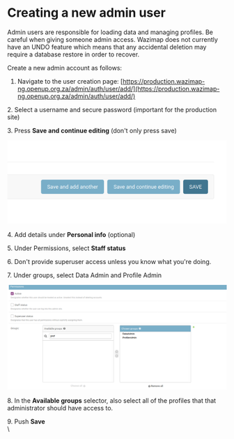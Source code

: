 # Creating a new admin user

Admin users are responsible for loading data and managing profiles. Be careful when giving someone admin access. Wazimap does not currently have an UNDO feature which means that any accidental deletion may require a database restore in order to recover.

Create a new admin account as follows:

1. Navigate to the user creation page: [https://production.wazimap-ng.openup.org.za/admin/auth/user/add/](https://production.wazimap-ng.openup.org.za/admin/auth/user/add/)

2\. Select a username and secure password (important for the production site)

3\. Press **Save and continue editing** (don't only press save)

![](../.gitbook/assets/screenshot-from-2021-03-05-15-27-31.png)

4\. Add details under **Personal info** (optional)

5\. Under Permissions, select **Staff status**

6\. Don't provide superuser access unless you know what you're doing.

7\. Under groups, select Data Admin and Profile Admin&#x20;

![](../.gitbook/assets/screenshot-from-2021-03-05-15-20-10.png)

8\. In the **Available groups** selector, also select all of the profiles that that administrator should have access to.

9\. Push **Save**\
\
